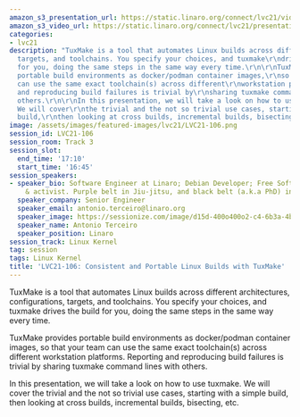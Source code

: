 ```yaml
---
amazon_s3_presentation_url: https://static.linaro.org/connect/lvc21/videos/lvc21-106.mp4
amazon_s3_video_url: https://static.linaro.org/connect/lvc21/presentations/lvc21-106.pdf
categories:
- lvc21
description: "TuxMake is a tool that automates Linux builds across different architectures,\r\nconfigurations,
  targets, and toolchains. You specify your choices, and tuxmake\r\ndrives the build
  for you, doing the same steps in the same way every time.\r\n\r\nTuxMake provides
  portable build environments as docker/podman container images,\r\nso that your team
  can use the same exact toolchain(s) across different\r\nworkstation platforms. Reporting
  and reproducing build failures is trivial by\r\nsharing tuxmake command lines with
  others.\r\n\r\nIn this presentation, we will take a look on how to use tuxmake.
  We will cover\r\nthe trivial and the not so trivial use cases, starting with a simple
  build,\r\nthen looking at cross builds, incremental builds, bisecting, etc.\r\n"
image: /assets/images/featured-images/lvc21/LVC21-106.png
session_id: LVC21-106
session_room: Track 3
session_slot:
  end_time: '17:10'
  start_time: '16:45'
session_speakers:
- speaker_bio: Software Engineer at Linaro; Debian Developer; Free Software developer
    & activist. Purple belt in Jiu-jitsu, and black belt (a.k.a PhD) in Computer Science.
  speaker_company: Senior Engineer
  speaker_email: antonio.terceiro@linaro.org
  speaker_image: https://sessionize.com/image/d15d-400o400o2-c4-6b3a-4bc3-8025-78b500beb804.14400899-3008-4ba8-9399-3ad4ea7a42bb.jpg
  speaker_name: Antonio Terceiro
  speaker_position: Linaro
session_track: Linux Kernel
tag: session
tags: Linux Kernel
title: 'LVC21-106: Consistent and Portable Linux Builds with TuxMake'
---
```


TuxMake is a tool that automates Linux builds across different architectures,
configurations, targets, and toolchains. You specify your choices, and tuxmake
drives the build for you, doing the same steps in the same way every time.

TuxMake provides portable build environments as docker/podman container images,
so that your team can use the same exact toolchain(s) across different
workstation platforms. Reporting and reproducing build failures is trivial by
sharing tuxmake command lines with others.

In this presentation, we will take a look on how to use tuxmake. We will cover
the trivial and the not so trivial use cases, starting with a simple build,
then looking at cross builds, incremental builds, bisecting, etc.